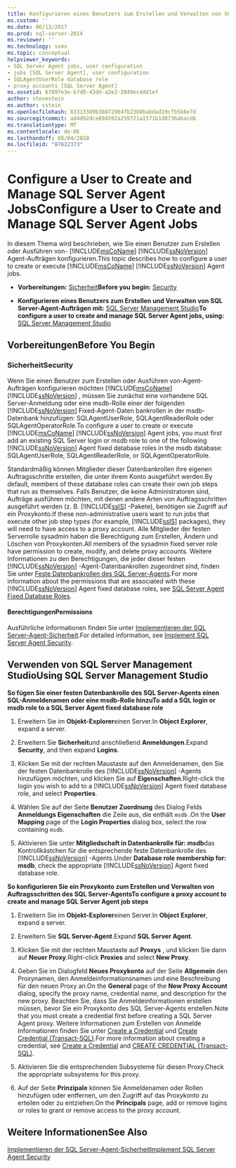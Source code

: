 ```yaml
---
title: Konfigurieren eines Benutzers zum Erstellen und Verwalten von SQL Server-Agent-Aufträgen | Microsoft-Dokumentation
ms.custom: ''
ms.date: 06/13/2017
ms.prod: sql-server-2014
ms.reviewer: ''
ms.technology: ssms
ms.topic: conceptual
helpviewer_keywords:
- SQL Server Agent jobs, user configuration
- jobs [SQL Server Agent], user configuration
- SQLAgentUserRole database role
- proxy accounts [SQL Server Agent]
ms.assetid: 67897e3e-b7d0-43dd-a2e2-2840ec4dd1ef
author: stevestein
ms.author: sstein
ms.openlocfilehash: 83313389b3b872004fb23b0babdad19cfb5b8e7d
ms.sourcegitcommit: ad4d92dce894592a259721a1571b1d8736abacdb
ms.translationtype: MT
ms.contentlocale: de-DE
ms.lasthandoff: 08/04/2020
ms.locfileid: "87622373"
---
```

# <a name="configure-a-user-to-create-and-manage-sql-server-agent-jobs"></a><span data-ttu-id="3d773-102">Configure a User to Create and Manage SQL Server Agent Jobs</span><span class="sxs-lookup"><span data-stu-id="3d773-102">Configure a User to Create and Manage SQL Server Agent Jobs</span></span>
  <span data-ttu-id="3d773-103">In diesem Thema wird beschrieben, wie Sie einen Benutzer zum Erstellen oder Ausführen von- [!INCLUDE[msCoName](../../includes/msconame-md.md)] [!INCLUDE[ssNoVersion](../../includes/ssnoversion-md.md)] Agent-Aufträgen konfigurieren.</span><span class="sxs-lookup"><span data-stu-id="3d773-103">This topic describes how to configure a user to create or execute [!INCLUDE[msCoName](../../includes/msconame-md.md)] [!INCLUDE[ssNoVersion](../../includes/ssnoversion-md.md)] Agent jobs.</span></span>  
  
-   <span data-ttu-id="3d773-104">**Vorbereitungen:**  [Sicherheit](#Security)</span><span class="sxs-lookup"><span data-stu-id="3d773-104">**Before you begin:**  [Security](#Security)</span></span>  
  
-   <span data-ttu-id="3d773-105">**Konfigurieren eines Benutzers zum Erstellen und Verwalten von SQL Server-Agent-Aufträgen mit:**  [SQL Server Management Studio](#SSMS)</span><span class="sxs-lookup"><span data-stu-id="3d773-105">**To configure a user to create and manage SQL Server Agent jobs, using:**  [SQL Server Management Studio](#SSMS)</span></span>  
  
##  <a name="before-you-begin"></a><a name="BeforeYouBegin"></a> <span data-ttu-id="3d773-106">Vorbereitungen</span><span class="sxs-lookup"><span data-stu-id="3d773-106">Before You Begin</span></span>  
  
###  <a name="security"></a><a name="Security"></a> <span data-ttu-id="3d773-107">Sicherheit</span><span class="sxs-lookup"><span data-stu-id="3d773-107">Security</span></span>  
 <span data-ttu-id="3d773-108">Wenn Sie einen Benutzer zum Erstellen oder Ausführen von-Agent-Aufträgen konfigurieren möchten [!INCLUDE[msCoName](../../includes/msconame-md.md)] [!INCLUDE[ssNoVersion](../../includes/ssnoversion-md.md)] , müssen Sie zunächst eine vorhandene SQL Server-Anmeldung oder eine msdb-Rolle einer der folgenden [!INCLUDE[ssNoVersion](../../includes/ssnoversion-md.md)] Fixed-Agent-Daten bankrollen in der msdb-Datenbank hinzufügen: SQLAgentUserRole, SQLAgentReaderRole oder SQLAgentOperatorRole.</span><span class="sxs-lookup"><span data-stu-id="3d773-108">To configure a user to create or execute [!INCLUDE[msCoName](../../includes/msconame-md.md)] [!INCLUDE[ssNoVersion](../../includes/ssnoversion-md.md)] Agent jobs, you must first add an existing SQL Server login or msdb role to one of the following [!INCLUDE[ssNoVersion](../../includes/ssnoversion-md.md)] Agent fixed database roles in the msdb database: SQLAgentUserRole, SQLAgentReaderRole, or SQLAgentOperatorRole.</span></span>  
  
 <span data-ttu-id="3d773-109">Standardmäßig können Mitglieder dieser Datenbankrollen ihre eigenen Auftragsschritte erstellen, die unter ihrem Konto ausgeführt werden.</span><span class="sxs-lookup"><span data-stu-id="3d773-109">By default, members of these database roles can create their own job steps that run as themselves.</span></span> <span data-ttu-id="3d773-110">Falls Benutzer, die keine Administratoren sind, Aufträge ausführen möchten, mit denen andere Arten von Auftragsschritten ausgeführt werden (z. B. [!INCLUDE[ssIS](../../includes/ssis-md.md)] -Pakete), benötigen sie Zugriff auf ein Proxykonto.</span><span class="sxs-lookup"><span data-stu-id="3d773-110">If these non-administrative users want to run jobs that execute other job step types (for example, [!INCLUDE[ssIS](../../includes/ssis-md.md)] packages), they will need to have access to a proxy account.</span></span> <span data-ttu-id="3d773-111">Alle Mitglieder der festen Serverrolle sysadmin haben die Berechtigung zum Erstellen, Ändern und Löschen von Proxykonten.</span><span class="sxs-lookup"><span data-stu-id="3d773-111">All members of the sysadmin fixed server role have permission to create, modify, and delete proxy accounts.</span></span> <span data-ttu-id="3d773-112">Weitere Informationen zu den Berechtigungen, die jeder dieser festen [!INCLUDE[ssNoVersion](../../includes/ssnoversion-md.md)] -Agent-Datenbankrollen zugeordnet sind, finden Sie unter [Feste Datenbankrollen des SQL Server-Agents](sql-server-agent-fixed-database-roles.md).</span><span class="sxs-lookup"><span data-stu-id="3d773-112">For more information about the permissions that are associated with these [!INCLUDE[ssNoVersion](../../includes/ssnoversion-md.md)] Agent fixed database roles, see [SQL Server Agent Fixed Database Roles](sql-server-agent-fixed-database-roles.md).</span></span>  
  
####  <a name="permissions"></a><a name="Permissions"></a> <span data-ttu-id="3d773-113">Berechtigungen</span><span class="sxs-lookup"><span data-stu-id="3d773-113">Permissions</span></span>  
 <span data-ttu-id="3d773-114">Ausführliche Informationen finden Sie unter [Implementieren der SQL Server-Agent-Sicherheit](implement-sql-server-agent-security.md).</span><span class="sxs-lookup"><span data-stu-id="3d773-114">For detailed information, see [Implement SQL Server Agent Security](implement-sql-server-agent-security.md).</span></span>  
  
##  <a name="using-sql-server-management-studio"></a><a name="SSMS"></a> <span data-ttu-id="3d773-115">Verwenden von SQL Server Management Studio</span><span class="sxs-lookup"><span data-stu-id="3d773-115">Using SQL Server Management Studio</span></span>  
 <span data-ttu-id="3d773-116">**So fügen Sie einer festen Datenbankrolle des SQL Server-Agents einen SQL-Anmeldenamen oder eine msdb-Rolle hinzu**</span><span class="sxs-lookup"><span data-stu-id="3d773-116">**To add a SQL login or msdb role to a SQL Server Agent fixed database role**</span></span>  
  
1.  <span data-ttu-id="3d773-117">Erweitern Sie im **Objekt-Explorer**einen Server.</span><span class="sxs-lookup"><span data-stu-id="3d773-117">In **Object Explorer**, expand a server.</span></span>  
  
2.  <span data-ttu-id="3d773-118">Erweitern Sie **Sicherheit**und anschließend **Anmeldungen**.</span><span class="sxs-lookup"><span data-stu-id="3d773-118">Expand **Security**, and then expand **Logins**.</span></span>  
  
3.  <span data-ttu-id="3d773-119">Klicken Sie mit der rechten Maustaste auf den Anmeldenamen, den Sie der festen Datenbankrolle des [!INCLUDE[ssNoVersion](../../includes/ssnoversion-md.md)] -Agents hinzufügen möchten, und klicken Sie auf **Eigenschaften**.</span><span class="sxs-lookup"><span data-stu-id="3d773-119">Right-click the login you wish to add to a [!INCLUDE[ssNoVersion](../../includes/ssnoversion-md.md)] Agent fixed database role, and select **Properties**.</span></span>  
  
4.  <span data-ttu-id="3d773-120">Wählen Sie auf der Seite **Benutzer Zuordnung** des Dialog Felds **Anmeldungs Eigenschaften** die Zeile aus, die enthält `msdb` .</span><span class="sxs-lookup"><span data-stu-id="3d773-120">On the **User Mapping** page of the **Login Properties** dialog box, select the row containing `msdb`.</span></span>  
  
5.  <span data-ttu-id="3d773-121">Aktivieren Sie unter **Mitgliedschaft in Datenbankrolle für: msdb**das Kontrollkästchen für die entsprechende feste Datenbankrolle des [!INCLUDE[ssNoVersion](../../includes/ssnoversion-md.md)] -Agents.</span><span class="sxs-lookup"><span data-stu-id="3d773-121">Under **Database role membership for: msdb**, check the appropriate [!INCLUDE[ssNoVersion](../../includes/ssnoversion-md.md)] Agent fixed database role.</span></span>  
  
 <span data-ttu-id="3d773-122">**So konfigurieren Sie ein Proxykonto zum Erstellen und Verwalten von Auftragsschritten des SQL Server-Agents**</span><span class="sxs-lookup"><span data-stu-id="3d773-122">**To configure a proxy account to create and manage SQL Server Agent job steps**</span></span>  
  
1.  <span data-ttu-id="3d773-123">Erweitern Sie im **Objekt-Explorer**einen Server.</span><span class="sxs-lookup"><span data-stu-id="3d773-123">In **Object Explorer**, expand a server.</span></span>  
  
2.  <span data-ttu-id="3d773-124">Erweitern Sie **SQL Server-Agent**.</span><span class="sxs-lookup"><span data-stu-id="3d773-124">Expand **SQL Server Agent**.</span></span>  
  
3.  <span data-ttu-id="3d773-125">Klicken Sie mit der rechten Maustaste auf **Proxys** , und klicken Sie dann auf **Neuer Proxy**.</span><span class="sxs-lookup"><span data-stu-id="3d773-125">Right-click **Proxies** and select **New Proxy**.</span></span>  
  
4.  <span data-ttu-id="3d773-126">Geben Sie im Dialogfeld **Neues Proxykonto** auf der Seite **Allgemein** den Proxynamen, den Anmeldeinformationsnamen und eine Beschreibung für den neuen Proxy an.</span><span class="sxs-lookup"><span data-stu-id="3d773-126">On the **General** page of the **New Proxy Account** dialog, specify the proxy name, credential name, and description for the new proxy.</span></span> <span data-ttu-id="3d773-127">Beachten Sie, dass Sie Anmeldeinformationen erstellen müssen, bevor Sie ein Proxykonto des SQL Server-Agents erstellen.</span><span class="sxs-lookup"><span data-stu-id="3d773-127">Note that you must create a credential first before creating a SQL Server Agent proxy.</span></span> <span data-ttu-id="3d773-128">Weitere Informationen zum Erstellen von Anmelde Informationen finden Sie unter [Create a Credential](../../relational-databases/security/authentication-access/create-a-credential.md) und [Create Credential &#40;Transact-SQL&#41;](/sql/t-sql/statements/create-credential-transact-sql).</span><span class="sxs-lookup"><span data-stu-id="3d773-128">For more information about creating a credential, see [Create a Credential](../../relational-databases/security/authentication-access/create-a-credential.md) and [CREATE CREDENTIAL &#40;Transact-SQL&#41;](/sql/t-sql/statements/create-credential-transact-sql).</span></span>  
  
5.  <span data-ttu-id="3d773-129">Aktivieren Sie die entsprechenden Subsysteme für diesen Proxy.</span><span class="sxs-lookup"><span data-stu-id="3d773-129">Check the appropriate subsystems for this proxy.</span></span>  
  
6.  <span data-ttu-id="3d773-130">Auf der Seite **Prinzipale** können Sie Anmeldenamen oder Rollen hinzufügen oder entfernen, um den Zugriff auf das Proxykonto zu erteilen oder zu entziehen.</span><span class="sxs-lookup"><span data-stu-id="3d773-130">On the **Principals** page, add or remove logins or roles to grant or remove access to the proxy account.</span></span>  
  
## <a name="see-also"></a><span data-ttu-id="3d773-131">Weitere Informationen</span><span class="sxs-lookup"><span data-stu-id="3d773-131">See Also</span></span>  
 [<span data-ttu-id="3d773-132">Implementieren der SQL Server-Agent-Sicherheit</span><span class="sxs-lookup"><span data-stu-id="3d773-132">Implement SQL Server Agent Security</span></span>](implement-sql-server-agent-security.md)  
  
  
